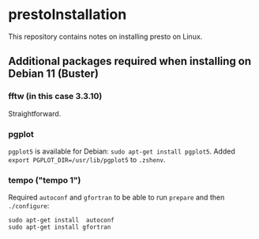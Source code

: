 # prestoInstallation

This repository contains notes on installing presto on Linux.

## Additional packages required when installing on Debian 11 (Buster)

### fftw (in this case 3.3.10)
Straightforward.

### pgplot
`pgplot5` is available for Debian: `sudo apt-get install pgplot5`.
Added `export PGPLOT_DIR=/usr/lib/pgplot5` to `.zshenv`.

### tempo ("tempo 1")
Required `autoconf` and `gfortran` to be able to run `prepare` and then `./configure`:
```
sudo apt-get install  autoconf 
sudo apt-get install gfortran
```

